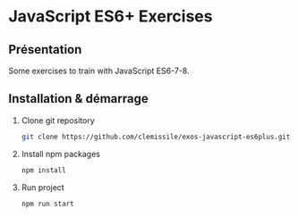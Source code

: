 # JavaScript ES6+ Exercises
## Présentation

Some exercises to train with JavaScript ES6-7-8.

## Installation & démarrage

1. Clone git repository
   ```sh
   git clone https://github.com/clemissile/exos-javascript-es6plus.git
   ```
2. Install npm packages
   ```sh
   npm install
   ```
3. Run project
   ```sh
   npm run start
   ```